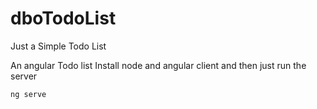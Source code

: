 # dboTodoList
Just a Simple Todo List


An angular Todo list 
Install node
and angular client
and then just run the server

`ng serve`
